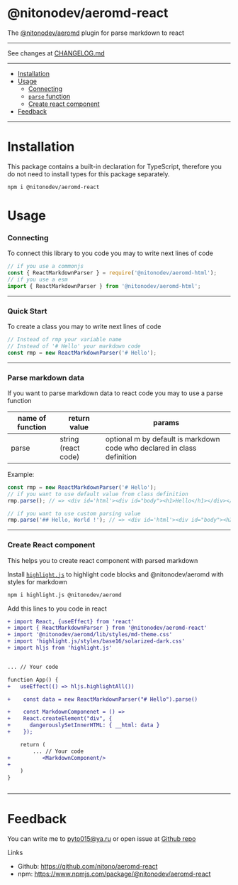# @nitonodev/aeromd-react

The [@nitonodev/aeromd](https://www.npmjs.com/package/@nitonodev/aeromd) plugin for parse markdown to react

---

See changes at [CHANGELOG.md](./CHANGELOG.md)

---

-   [Installation](#installation)
-   [Usage](#usage)
    -   [Connecting](#connecting)
    -   [`parse` function](#parse-function)
    -   [Create react component](#react-component)
-   [Feedback](#feedback)

---

<h1 id="installation">Installation</h1>
This package contains a built-in declaration for TypeScript, therefore you do not need to install types for this package separately.

```bash
npm i @nitonodev/aeromd-react
```

<h1 id="usage">Usage</h1>
<h3 id="connecting">
    Connecting
</h3>
To connect this library to you code you may to write next lines of code

```ts
// if you use a commonjs
const { ReactMarkdownParser } = require('@nitonodev/aeromd-html');
// if you use a esm
import { ReactMarkdownParser } from '@nitonodev/aeromd-html';
```

---

<h3 id="quick">Quick Start</h3>

To create a class you may to write next lines of code

```ts
// Instead of rmp your variable name
// Instead of '# Hello' your markdown code
const rmp = new ReactMarkdownParser('# Hello');
```

---

<h3 id="parse-function">Parse markdown data</h3>
If you want to parse markdown data to react code you may to use a parse function

| name of function | return value        | params                                                                  |
| ---------------- | ------------------- | ----------------------------------------------------------------------- |
| parse            | string (react code) | optional m by default is markdown code who declared in class definition |

Example:

```ts
const rmp = new ReactMarkdownParser('# Hello');
// if you want to use default value from class definition
rmp.parse(); // => <div id='html'><div id="body"><h1>Hello</h1></div></div>

// if you want to use custom parsing value
rmp.parse('## Hello, World !'); // => <div id='html'><div id="body"><h2>Hello, World !</h2></div></div>
```

---

<h3 id="react-component">Create React component</h3>
This helps you to create react component with parsed markdown

Install [`highlight.js`](https://www.npmjs.com/package/highlight.js) to highlight code blocks and @nitonodev/aeromd with styles for markdown

```bash
npm i highlight.js @nitonodev/aeromd
```

Add this lines to you code in react

```diff
+ import React, {useEffect} from 'react'
+ import { ReactMarkdownParser } from '@nitonodev/aeromd-react'
+ import '@nitonodev/aeromd/lib/styles/md-theme.css'
+ import 'highlight.js/styles/base16/solarized-dark.css'
+ import hljs from 'highlight.js'


... // Your code

function App() {
+   useEffect(() => hljs.highlightAll())

+    const data = new ReactMarkdownParser("# Hello").parse()

+    const MarkdownComponenet = () =>
+    React.createElement("div", {
+      dangerouslySetInnerHTML: { __html: data }
+    });

    return (
        ... // Your code
+          <MarkdownComponent/>
+
    )
}



```

---

<h1 id='feedback'>
Feedback
</h1>

You can write me to pyto015@ya.ru or open issue at [Github repo](https://github.com/nitono/aeromd-react)

Links

-   Github: https://github.com/nitono/aeromd-react
-   npm: https://www.npmjs.com/package/@nitonodev/aeromd-react
